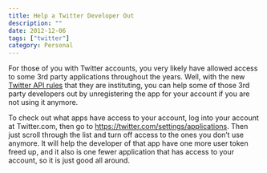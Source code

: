 ```yaml
---
title: Help a Twitter Developer Out
description: ""
date: 2012-12-06
tags: ["twitter"]
category: Personal
---
```



<p>For those of you with Twitter accounts, you very likely have allowed access to some 3rd party applications throughout the years. Well, with the new<a href="https://web.archive.org/web/20131211162727/https://dev.twitter.com/blog/changes-coming-to-twitter-api"> Twitter API rules</a> that they are instituting, you can help some of those 3rd party developers out by unregistering the app for your account if you are not using it anymore.</p>

<p>To check out what apps have access to your account, log into your account at Twitter.com, then go to&nbsp;<a href="https://web.archive.org/web/20131211162727/https://twitter.com/settings/applications">https://twitter.com/settings/applications</a>. Then just scroll through the list and turn off access to the ones you don’t use anymore. It will help the developer of that app have one more user token freed up, and it also is one fewer application that has access to your account, so it is just good all around.</p>

